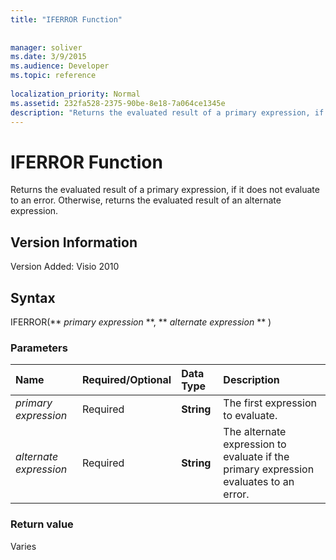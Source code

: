 ```yaml
---
title: "IFERROR Function"
 
 
manager: soliver
ms.date: 3/9/2015
ms.audience: Developer
ms.topic: reference
 
localization_priority: Normal
ms.assetid: 232fa528-2375-90be-8e18-7a064ce1345e
description: "Returns the evaluated result of a primary expression, if it does not evaluate to an error. Otherwise, returns the evaluated result of an alternate expression."
---
```


# IFERROR Function

Returns the evaluated result of a primary expression, if it does not evaluate to an error. Otherwise, returns the evaluated result of an alternate expression.
  
## Version Information

Version Added: Visio 2010 
  
## Syntax

IFERROR(** *primary expression* **, ** *alternate expression* ** ) 
  
### Parameters

|**Name**|**Required/Optional**|**Data Type**|**Description**|
|:-----|:-----|:-----|:-----|
| _primary expression_ <br/> |Required  <br/> |**String** <br/> |The first expression to evaluate.  <br/> |
| _alternate expression_ <br/> |Required  <br/> |**String** <br/> |The alternate expression to evaluate if the primary expression evaluates to an error.  <br/> |
   
### Return value

Varies
  

